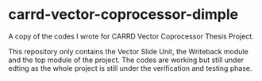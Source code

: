 # carrd-vector-coprocessor-dimple
A copy of the codes I wrote for CARRD Vector Coprocessor Thesis Project. 

This repository only contains the Vector Slide Unit, the Writeback module and the top module of the project. The codes are working but still under edting as the whole project is still under the verification and testing phase.
